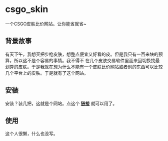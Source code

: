 # csgo_skin
一个CSGO皮肤比价网站。让你能省就省~

## 背景故事
有天下午，我想买把步枪皮肤，想整点便宜又好看的皮。但是我只有一百来块的预算，所以这不是个容易的事情。我不得不
在几个皮肤交易软件里面来回切换找最划算的皮肤。于是我就在想为什么不能有一个皮肤比价网站或者别的东西可以比较
几个平台上的皮肤。于是就有了这个网站。
 
 ## 安装
 安装？装几把，这就是个网站。点这个 **[链接](https://csgo.laosepi.tk)** 就可以用了。
 
 ## 使用
这个人很懒，什么也没写。